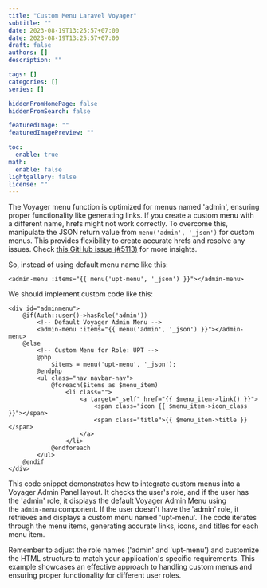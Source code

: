 ```yaml
---
title: "Custom Menu Laravel Voyager"
subtitle: ""
date: 2023-08-19T13:25:57+07:00
date: 2023-08-19T13:25:57+07:00
draft: false
authors: []
description: ""

tags: []
categories: []
series: []

hiddenFromHomePage: false
hiddenFromSearch: false

featuredImage: ""
featuredImagePreview: ""

toc:
  enable: true
math:
  enable: false
lightgallery: false
license: ""
---
```

The Voyager menu function is optimized for menus named 'admin', ensuring proper functionality like generating links. If you create a custom menu with a different name, hrefs might not work correctly. To overcome this, manipulate the JSON return value from `menu('admin', '_json')` for custom menus. This provides flexibility to create accurate hrefs and resolve any issues. Check [this GitHub issue (#5113)](https://github.com/the-control-group/voyager/issues/5113) for more insights.

So, instead of using default menu name like this:

```
<admin-menu :items="{{ menu('upt-menu', '_json') }}"></admin-menu>
```

We should implement custom code like this:

```
<div id="adminmenu">
    @if(Auth::user()->hasRole('admin'))
        <!-- Default Voyager Admin Menu -->
        <admin-menu :items="{{ menu('admin', '_json') }}"></admin-menu>
    @else
        <!-- Custom Menu for Role: UPT -->
        @php
            $items = menu('upt-menu', '_json');
        @endphp
        <ul class="nav navbar-nav">
            @foreach($items as $menu_item)
                <li class="">
                    <a target="_self" href="{{ $menu_item->link() }}">
                        <span class="icon {{ $menu_item->icon_class }}"></span>
                        <span class="title">{{ $menu_item->title }}</span>
                    </a>
                </li>
            @endforeach
        </ul>
    @endif
</div>

```

This code snippet demonstrates how to integrate custom menus into a Voyager Admin Panel layout. It checks the user's role, and if the user has the 'admin' role, it displays the default Voyager Admin Menu using the `admin-menu` component. If the user doesn't have the 'admin' role, it retrieves and displays a custom menu named 'upt-menu'. The code iterates through the menu items, generating accurate links, icons, and titles for each menu item.

Remember to adjust the role names ('admin' and 'upt-menu') and customize the HTML structure to match your application's specific requirements. This example showcases an effective approach to handling custom menus and ensuring proper functionality for different user roles.